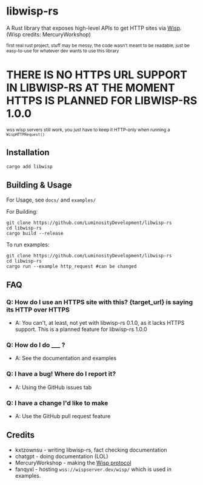 # libwisp-rs
A Rust library that exposes high-level APIs to get HTTP sites via [Wisp](https://github.com/MercuryWorkshop/wisp-protocol). (Wisp credits: MercuryWorkshop)

<sub>first real rust project, stuff may be messy, the code wasn't meant to be readable, just be easy-to-use for whatever dev wants to use this library</sub>

# THERE IS NO HTTPS URL SUPPORT IN LIBWISP-RS AT THE MOMENT <br /> HTTPS IS PLANNED FOR LIBWISP-RS 1.0.0
<sub>wss wisp servers still work, you just have to keep it HTTP-only when running a `WispHTTPRequest()`</sub>

## Installation
`cargo add libwisp`

## Building & Usage
For Usage, see `docs/` and `examples/`

For Building:
```
git clone https://github.com/LuminosityDevelopment/libwisp-rs
cd libwisp-rs
cargo build --release
```

To run examples:
```
git clone https://github.com/LuminosityDevelopment/libwisp-rs
cd libwisp-rs
cargo run --example http_request #can be changed
```

## FAQ
### Q: How do I use an HTTPS site with this? {target_url} is saying its HTTP over HTTPS
- A: You can't, at least, not yet with libwisp-rs 0.1.0, as it lacks HTTPS support. This is a planned feature for libwisp-rs 1.0.0

### Q: How do I do ___ ?
- A: See the documentation and examples

### Q: I have a bug! Where do I report it?
- A: Using the GitHub issues tab

### Q: I have a change I'd like to make
- A: Use the GitHub pull request feature

## Credits
- kxtzownsu - writing libwisp-rs, fact checking documentation
- chatgpt - doing documentation (LOL)
- MercuryWorkshop - making the [Wisp protocol](https://github.com/MercuryWorkshop/wisp-protocol)
- fanqyxl - hosting `wss://wispserver.dev/wisp/` which is used in examples.
